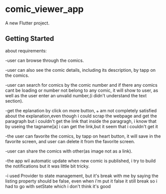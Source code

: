 # comic_viewer_app

A new Flutter project.

## Getting Started
about requirements:

-user can browse through the comics.

-user can also see the comic details, including its description, by tapp on the comics.

-user can search for comics by the comic number and if there any comics cant be loading or number not belong to any comic, it will show to user, as well as the user enter an unvalid number,(i didn't understand the text section).

-get the eplanation by click on more button, ه am not completely satisfied about the explanation,even though i could scrap the webpage and get the paragraph but i couldn't get the link that inside the paragragh, i know that by useing the tagname[a] i can get the link,but it seem that i couldn't get it

-the user can favorite the comics, by tapp on heart button, it will save in the favorite screen, and user can delete it from the favorite screen.

-user can share the comics with other(as image not as a link).

-the app wil automatic update when new comic is published, i try to build the notifications but it was little bit tricky.

-i used Provider to state management, but it's break with me by saying the listing property should be false, even when i'm put it false it still break so i had to go with setState which i don't think it's good 
